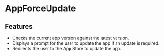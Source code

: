 # AppForceUpdate

## Features

- Checks the current app version against the latest version.
- Displays a prompt for the user to update the app if an update is required.
- Redirects the user to the App Store to update the app.
